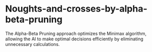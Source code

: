 # Noughts-and-crosses-by-alpha-beta-pruning
The Alpha-Beta Pruning approach optimizes the Minimax algorithm, allowing the AI to make optimal decisions efficiently by eliminating unnecessary calculations.
